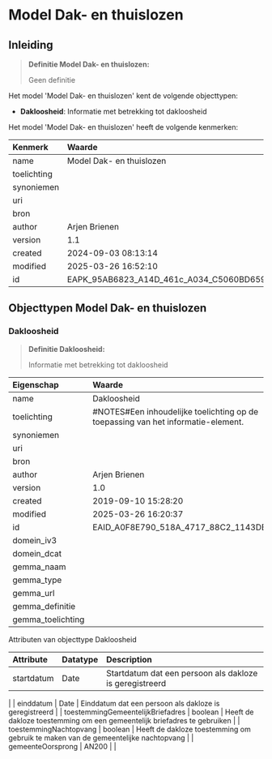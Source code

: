 # Model Dak- en thuislozen
## Inleiding
> **Definitie Model Dak- en thuislozen:** 
>
> Geen definitie

Het model 'Model Dak- en thuislozen' kent de volgende objecttypen:

* **Dakloosheid**: Informatie met betrekking tot dakloosheid


Het model 'Model Dak- en thuislozen' heeft de volgende kenmerken:

| Kenmerk | Waarde |
| :--- | :------ |
| name | Model Dak- en thuislozen |
| toelichting |  |
| synoniemen |  |
| uri |  |
| bron |  |
| author | Arjen Brienen |
| version | 1.1 |
| created | 2024-09-03 08:13:14 |
| modified | 2025-03-26 16:52:10 |
| id | EAPK_95AB6823_A14D_461c_A034_C5060BD659E0 |


## Objecttypen Model Dak- en thuislozen


### Dakloosheid
> **Definitie Dakloosheid:** 
>
> Informatie met betrekking tot dakloosheid

| Eigenschap | Waarde |
| :--- | :------ |
| name | Dakloosheid |
| toelichting | #NOTES#Een inhoudelijke toelichting op de toepassing van het informatie-element. |
| synoniemen |  |
| uri |  |
| bron |  |
| author | Arjen Brienen |
| version | 1.0 |
| created | 2019-09-10 15:28:20 |
| modified | 2025-03-26 16:20:37 |
| id | EAID_A0F8E790_518A_4717_88C2_1143DE9F944A |
| domein_iv3 |  |
| domein_dcat |  |
| gemma_naam |  |
| gemma_type |  |
| gemma_url |  |
| gemma_definitie |  |
| gemma_toelichting |  |


Attributen van objecttype Dakloosheid

| Attribute | Datatype | Description |
| :--- | :--- | :--- |
| startdatum | Date | Startdatum dat een persoon als dakloze is geregistreerd

 |
| einddatum | Date | Einddatum dat een persoon als dakloze is geregistreerd
 |
| toestemmingGemeentelijkBriefadres | boolean | Heeft de dakloze toestemming om een gemeentelijk briefadres te gebruiken |
| toestemmingNachtopvang | boolean | Heeft de dakloze toestemming om gebruik te maken van de gemeentelijke nachtopvang
 |
| gemeenteOorsprong | AN200 |  |







